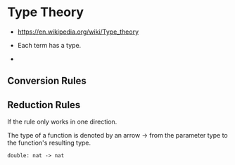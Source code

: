 # Type Theory
- https://en.wikipedia.org/wiki/Type_theory

- Each term has a type.
- 

## Conversion Rules

## Reduction Rules
If the rule only works in one direction.

The type of a function is denoted by an arrow ->
from the parameter type to the function's resulting type.

`double: nat -> nat`


